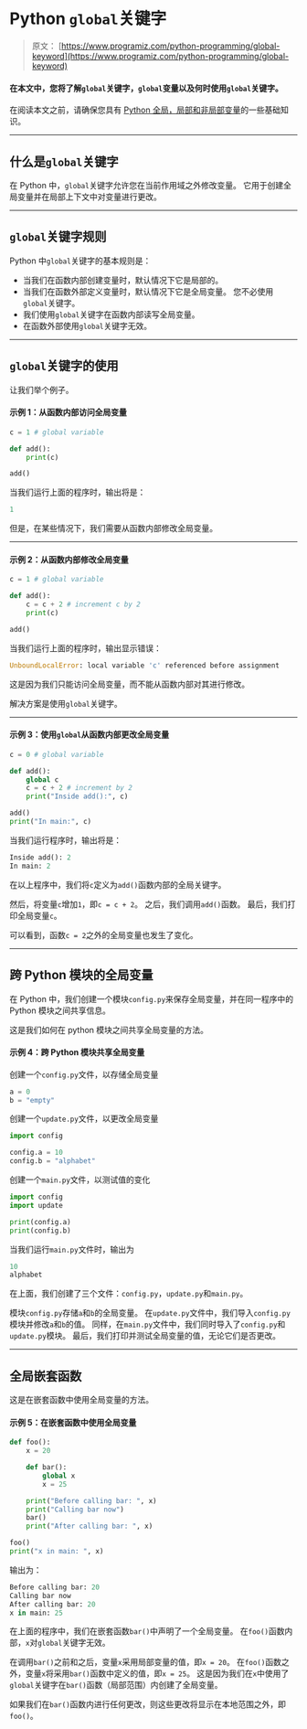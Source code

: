 # Python `global`关键字

> 原文： [https://www.programiz.com/python-programming/global-keyword](https://www.programiz.com/python-programming/global-keyword)

#### 在本文中，您将了解`global`关键字，`global`变量以及何时使用`global`关键字。

在阅读本文之前，请确保您具有 [Python 全局，局部和非局部变量](/python-programming/global-local-nonlocal-variables)的一些基础知识。

* * *

## 什么是`global`关键字

在 Python 中，`global`关键字允许您在当前作用域之外修改变量。 它用于创建全局变量并在局部上下文中对变量进行更改。

* * *

## `global`关键字规则

Python 中`global`关键字的基本规则是：

*   当我们在函数内部创建变量时，默认情况下它是局部的。
*   当我们在函数外部定义变量时，默认情况下它是全局变量。 您不必使用`global`关键字。
*   我们使用`global`关键字在函数内部读写全局变量。
*   在函数外部使用`global`关键字无效。

* * *

## `global`关键字的使用

让我们举个例子。

#### 示例 1：从函数内部访问全局变量

```py
c = 1 # global variable

def add():
    print(c)

add()
```

当我们运行上面的程序时，输出将是：

```py
1
```

但是，在某些情况下，我们需要从函数内部修改全局变量。

* * *

#### 示例 2：从函数内部修改全局变量

```py
c = 1 # global variable

def add():
    c = c + 2 # increment c by 2
    print(c)

add()
```

当我们运行上面的程序时，输出显示错误：

```py
UnboundLocalError: local variable 'c' referenced before assignment
```

这是因为我们只能访问全局变量，而不能从函数内部对其进行修改。

解决方案是使用`global`关键字。

* * *

#### 示例 3：使用`global`从函数内部更改全局变量

```py
c = 0 # global variable

def add():
    global c
    c = c + 2 # increment by 2
    print("Inside add():", c)

add()
print("In main:", c)
```

当我们运行程序时，输出将是：

```py
Inside add(): 2
In main: 2
```

在以上程序中，我们将`c`定义为`add()`函数内部的全局关键字。

然后，将变量`c`增加`1`，即`c = c + 2`。 之后，我们调用`add()`函数。 最后，我们打印全局变量`c`。

可以看到，函数`c = 2`之外的全局变量也发生了变化。

* * *

## 跨 Python 模块的全局变量

在 Python 中，我们创建一个模块`config.py`来保存全局变量，并在同一程序中的 Python 模块之间共享信息。

这是我们如何在 python 模块之间共享全局变量的方法。

#### 示例 4：跨 Python 模块共享全局变量

创建一个`config.py`文件，以存储全局变量

```py
a = 0
b = "empty"
```

创建一个`update.py`文件，以更改全局变量

```py
import config

config.a = 10
config.b = "alphabet"
```

创建一个`main.py`文件，以测试值的变化

```py
import config
import update

print(config.a)
print(config.b)
```

当我们运行`main.py`文件时，输出为

```py
10
alphabet
```

在上面，我们创建了三个文件：`config.py`，`update.py`和`main.py`。

模块`config.py`存储`a`和`b`的全局变量。 在`update.py`文件中，我们导入`config.py`模块并修改`a`和`b`的值。 同样，在`main.py`文件中，我们同时导入了`config.py`和`update.py`模块。 最后，我们打印并测试全局变量的值，无论它们是否更改。

* * *

## 全局嵌套函数

这是在嵌套函数中使用全局变量的方法。

#### 示例 5：在嵌套函数中使用全局变量

```py
def foo():
    x = 20

    def bar():
        global x
        x = 25

    print("Before calling bar: ", x)
    print("Calling bar now")
    bar()
    print("After calling bar: ", x)

foo()
print("x in main: ", x)
```

输出为：

```py
Before calling bar: 20
Calling bar now
After calling bar: 20
x in main: 25
```

在上面的程序中，我们在嵌套函数`bar()`中声明了一个全局变量。 在`foo()`函数内部，`x`对`global`关键字无效。

在调用`bar()`之前和之后，变量`x`采用局部变量的值，即`x = 20`。 在`foo()`函数之外，变量`x`将采用`bar()`函数中定义的值，即`x = 25`。 这是因为我们在`x`中使用了`global`关键字在`bar()`函数（局部范围）内创建了全局变量。

如果我们在`bar()`函数内进行任何更改，则这些更改将显示在本地范围之外，即`foo()`。
